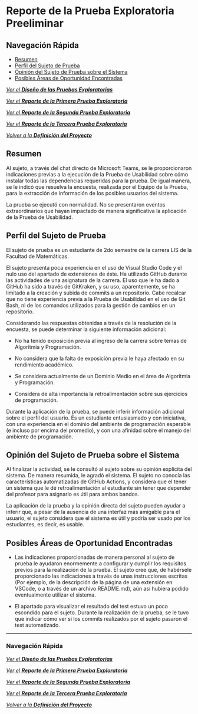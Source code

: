 # Reporte de la Prueba Exploratoria Preeliminar 

## Navegación Rápida
- [Resumen](#resumen)
- [Perfil del Sujeto de Prueba](#perfil-del-sujeto-de-prueba)
- [Opinión del Sujeto de Prueba sobre el Sistema](#opinión-del-sujeto-de-prueba-sobre-el-sistema)
- [Posibles Áreas de Oportunidad Encontradas](#posibles-áreas-de-oportunidad-encontradas)

[*Ver el **Diseño de las Pruebas Exploratorias***](../Exploratory%20Test%20Design.md)

[*Ver el **Reporte de la Primera Prueba Exploratoria***](./1st%20Exploratory%20Test%20Report.md)

[*Ver el **Reporte de la Segunda Prueba Exploratoria***](./2nd%20Exploratory%20Test%20Report.md)

[*Ver el **Reporte de la Tercera Prueba Exploratoria***](./3rd%20Exploratory%20Test%20Report.md)

[*Volver a la **Definición del Proyecto***](../../README.md)

## Resumen 

Al sujeto, a través del chat directo de Microsoft Teams, se le proporcionaron indicaciones previas a la ejecución de la Prueba de Usabilidad sobre cómo instalar todas las dependencias requeridas para la prueba. De igual manera, se le indicó que resuelva la encuesta, realizada por el Equipo de la Prueba, para la extracción de información de los posibles usuarios del sistema. 

La prueba se ejecutó con normalidad. No se presentaron eventos extraordinarios que hayan impactado de manera significativa la aplicación de la Prueba de Usabilidad. 

 

## Perfil del Sujeto de Prueba 

El sujeto de prueba es un estudiante de 2do semestre de la carrera LIS de la Facultad de Matemáticas. 

El sujeto presenta poca experiencia en el uso de Visual Studio Code y el nulo uso del apartado de extensiones de éste. Ha utilizado GitHub durante las actividades de una asignatura de la carrera. El uso que le ha dado a GitHub ha sido a través de GitKraken, y su uso, aparentemente, se ha limitado a la creación y subida de commits a un repositorio. Cabe recalcar que no tiene experiencia previa a la Prueba de Usabilidad en el uso de Git Bash, ni de los comandos utilizados para la gestión de cambios en un repositorio. 

Considerando las respuestas obtenidas a través de la resolución de la encuesta, se puede determinar la siguiente información adicional: 

- No ha tenido exposición previa al ingreso de la carrera sobre temas de Algoritmia y Programación. 

- No considera que la falta de exposición previa le haya afectado en su rendimiento académico. 

- Se considera actualmente de un Dominio Medio en el área de Algoritmia y Programación. 

- Considera de alta importancia la retroalimentación sobre sus ejercicios de programación. 

Durante la aplicación de la prueba, se puede inferir información adicional sobre el perfil del usuario. Es un estudiante entusiasmado y con iniciativa, con una experiencia en el dominio del ambiente de programación esperable (e incluso por encima del promedio), y con una afinidad sobre el manejo del ambiente de programación. 

 

## Opinión del Sujeto de Prueba sobre el Sistema 

Al finalizar la actividad, se le consultó al sujeto sobre su opinión explícita del sistema. De manera resumida, le agradó el sistema. El sujeto no conocía las características automatizadas de GitHub Actions, y considera que el tener un sistema que le dé retroalimentación al estudiante sin tener que depender del profesor para asignarlo es útil para ambos bandos. 

La aplicación de la prueba y la opinión directa del sujeto pueden ayudar a inferir que, a pesar de la ausencia de una interfaz más amigable para el usuario, el sujeto considera que el sistema es útil y podría ser usado por los estudiantes, es decir, es usable. 

 

## Posibles Áreas de Oportunidad Encontradas 

- Las indicaciones proporcionadas de manera personal al sujeto de prueba le ayudaron enormemente a configurar y cumplir los requisitos previos para la realización de la prueba. El sujeto cree que, de habérsele proporcionado las indicaciones a través de unas instrucciones escritas (Por ejemplo, de la descripción de la página de una extensión en VSCode, o a través de un archivo README.md), aún así hubiera podido eventualmente utilizar el sistema. 

- El apartado para visualizar el resultado del test estuvo un poco escondido para el sujeto. Durante la realización de la prueba, se le tuvo que indicar cómo ver si los commits realizados por el sujeto pasaron el test automatizado. 

---
### Navegación Rápida

[*Ver el **Diseño de las Pruebas Exploratorias***](../Exploratory%20Test%20Design.md)

[*Ver el **Reporte de la Primera Prueba Exploratoria***](./1st%20Exploratory%20Test%20Report.md)

[*Ver el **Reporte de la Segunda Prueba Exploratoria***](./2nd%20Exploratory%20Test%20Report.md)

[*Ver el **Reporte de la Tercera Prueba Exploratoria***](./3rd%20Exploratory%20Test%20Report.md)

[*Volver a la **Definición del Proyecto***](../../README.md)